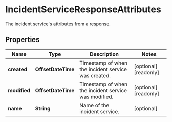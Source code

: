 # IncidentServiceResponseAttributes

The incident service's attributes from a response.

## Properties

| Name         | Type               | Description                                          | Notes                 |
| ------------ | ------------------ | ---------------------------------------------------- | --------------------- |
| **created**  | **OffsetDateTime** | Timestamp of when the incident service was created.  | [optional] [readonly] |
| **modified** | **OffsetDateTime** | Timestamp of when the incident service was modified. | [optional] [readonly] |
| **name**     | **String**         | Name of the incident service.                        | [optional]            |
